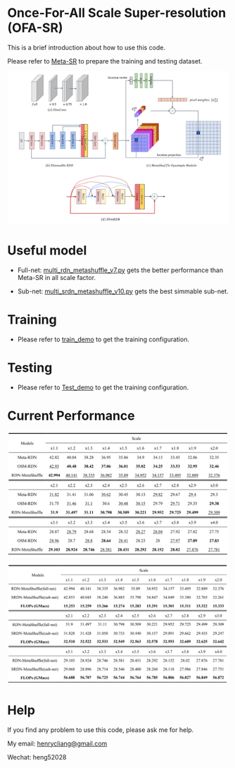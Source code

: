 # Once-For-All Scale Super-resolution (OFA-SR)
This is a brief introduction about how to use this code.

Please refer to [Meta-SR](https://github.com/XuecaiHu/Meta-SR-Pytorch) to prepare the training and testing dataset.

![](/fig/overall-framework.png)

# Useful model
- Full-net: [multi_rdn_metashuffle_v7.py](https://github.com/liangheng96/OFA-SR/blob/master/model/multi_rdn_metashuffle_v7.py) gets the better performance than Meta-SR in all scale factor.

- Sub-net: [multi_srdn_metashuffle_v10.py](https://github.com/liangheng96/OFA-SR/blob/master/model/multi_srdn_metashuffle_v10.py) gets the best simmable sub-net.


# Training
- Please refer to [train_demo](https://github.com/liangheng96/OFA-SR/blob/master/config_demo/train_demo.sh) to get the training configuration.


# Testing
- Please refer to [Test_demo](https://github.com/liangheng96/OFA-SR/blob/master/config_demo/test_demo.sh) to get the training configuration.


# Current Performance
![](/fig/full-net.png)

![](/fig/sub-net.png)



# Help
If you find any problem to use this code, please ask me for help.

My email: henrycliang@gmail.com

Wechat: heng52028